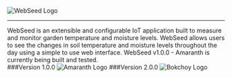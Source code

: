 ![WebSeed Logo](http://i.imgur.com/WZpGHO4.png?1)<hr>
WebSeed is an extensible and configurable IoT application built to measure and monitor garden temperature and moisture levels. WebSeed allows users to see the changes in soil temperature and moisture levels throughout the day using a simple to use web interface. WebSeed v1.0.0 - Amaranth is currently being built and tested.</br>
###Version 1.0.0 
![Amaranth Logo](http://i.imgur.com/0L3HHMk.png?1)
###Version 2.0.0
![Bokchoy Logo](http://i.imgur.com/nkTo9Xt.png?1)

